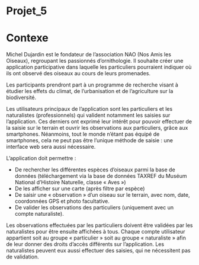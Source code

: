 Projet_5
========
Contexe
=======
Michel Dujardin est le fondateur de l’association NAO (Nos Amis les Oiseaux), regroupant les passionnés d’ornithologie. Il souhaite créer une application participative dans laquelle les particuliers pourraient indiquer où ils ont observé des oiseaux au cours de leurs promenades.‌

Les participants prendront part à un programme de recherche visant à étudier les effets du climat, de l’urbanisation et de l’agriculture sur la biodiversité.

Les utilisateurs principaux de l’application sont les particuliers et les naturalistes (professionnels) qui valident notamment les saisies sur l’application. Ces derniers ont exprimé leur intérêt pour pouvoir effectuer de la saisie sur le terrain et ouvrir les observations aux particuliers, grâce aux smartphones. Néanmoins, tout le monde n’étant pas équipé de smartphones, cela ne peut pas être l’unique méthode de saisie : une interface web sera aussi nécessaire. 

L’application doit permettre :

* De rechercher les différentes espèces d’oiseaux parmi la base de données (téléchargement via la base de données TAXREF du Muséum National d’Histoire Naturelle, classe « Aves »)
* De les afficher sur une carte (après filtre par espèce)
* De saisir une « observation » d’un oiseau sur le terrain, avec nom, date, coordonnées GPS et photo facultative.
* De valider les observations des particuliers (uniquement avec un compte naturaliste).

Les observations effectuées par les particuliers doivent être validées par les naturalistes pour être ensuite affichées à tous. Chaque compte utilisateur appartient soit au groupe « particulier » soit au groupe « naturaliste » afin de leur donner des droits d’accès différents sur l’application. Les naturalistes peuvent eux aussi effectuer des saisies, qui ne nécessitent pas de validation.
